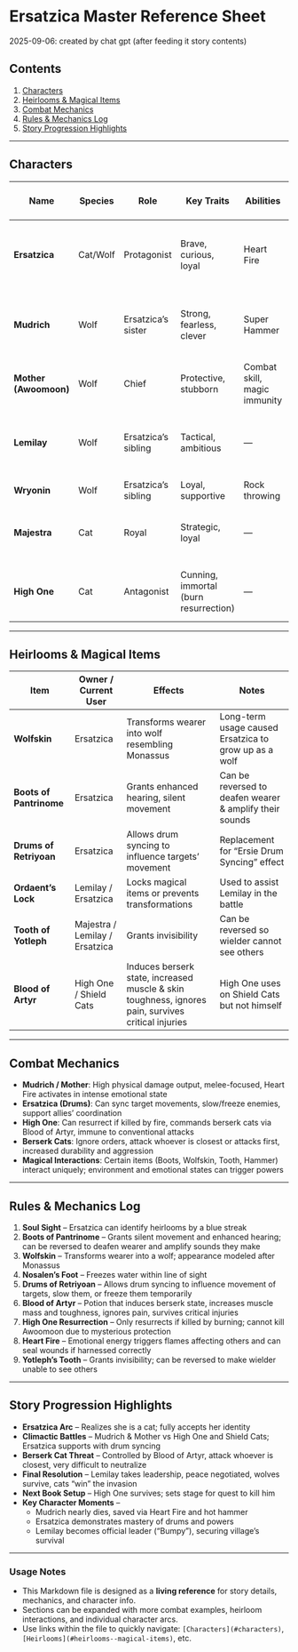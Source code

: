 # Ersatzica Master Reference Sheet

2025-09-06: created by chat gpt (after feeding it story contents)

## Contents
1. [Characters](#characters)
2. [Heirlooms & Magical Items](#heirlooms--magical-items)
3. [Combat Mechanics](#combat-mechanics)
4. [Rules & Mechanics Log](#rules--mechanics-log)
5. [Story Progression Highlights](#story-progression-highlights)

---

## Characters <a name="characters"></a>

| Name        | Species       | Role                  | Key Traits                 | Abilities                                  | Heirlooms / Magical Items                       | Notes |
|------------|--------------|----------------------|---------------------------|--------------------------------------------|-------------------------------------------------|-------|
| **Ersatzica** | Cat/Wolf    | Protagonist           | Brave, curious, loyal     | Heart Fire                                  | Wolfskin, Boots of Pantrinome, Drums of Retriyoan (syncing) | Born a cat, grew up as a wolf, resolves to accept cat identity |
| **Mudrich** | Wolf         | Ersatzica’s sister    | Strong, fearless, clever | Super Hammer                                | —                                               | Key combatant against High One, Heart Fire potential |
| **Mother (Awoomoon)** | Wolf | Chief               | Protective, stubborn      | Combat skill, magic immunity               | —                                               | Cannot be killed by High One indirectly |
| **Lemilay** | Wolf         | Ersatzica’s sibling  | Tactical, ambitious       | —                                           | Ordaent’s Lock, invisibility via Yotleph’s tooth | Becomes leader (“Bumpy”), negotiates peace |
| **Wryonin** | Wolf         | Ersatzica’s sibling  | Loyal, supportive         | Rock throwing                               | —                                               | Assists in battles |
| **Majestra** | Cat          | Royal                | Strategic, loyal          | —                                           | Tooth of Yotleph                               | Guides Lemilay, becomes assistant leader |
| **High One** | Cat          | Antagonist           | Cunning, immortal (burn resurrection) | —                                           | Blood of Artyr, Yotleph’s tooth (unused)      | Can only resurrect if burned; doesn’t kill Awoomoon |


---

## Heirlooms & Magical Items <a name="heirlooms--magical-items"></a>

| Item | Owner / Current User | Effects | Notes |
|------|--------------------|---------|-------|
| **Wolfskin** | Ersatzica | Transforms wearer into wolf resembling Monassus | Long-term usage caused Ersatzica to grow up as a wolf |
| **Boots of Pantrinome** | Ersatzica | Grants enhanced hearing, silent movement | Can be reversed to deafen wearer & amplify their sounds |
| **Drums of Retriyoan** | Ersatzica | Allows drum syncing to influence targets’ movement | Replacement for “Ersie Drum Syncing” effect |
| **Ordaent’s Lock** | Lemilay / Ersatzica | Locks magical items or prevents transformations | Used to assist Lemilay in the battle |
| **Tooth of Yotleph** | Majestra / Lemilay / Ersatzica | Grants invisibility | Can be reversed so wielder cannot see others |
| **Blood of Artyr** | High One / Shield Cats | Induces berserk state, increased muscle & skin toughness, ignores pain, survives critical injuries | High One uses on Shield Cats but not himself |


---

## Combat Mechanics <a name="combat-mechanics"></a>

- **Mudrich / Mother**: High physical damage output, melee-focused, Heart Fire activates in intense emotional state  
- **Ersatzica (Drums)**: Can sync target movements, slow/freeze enemies, support allies’ coordination  
- **High One**: Can resurrect if killed by fire, commands berserk cats via Blood of Artyr, immune to conventional attacks  
- **Berserk Cats**: Ignore orders, attack whoever is closest or attacks first, increased durability and aggression  
- **Magical Interactions**: Certain items (Boots, Wolfskin, Tooth, Hammer) interact uniquely; environment and emotional states can trigger powers  

---

## Rules & Mechanics Log <a name="rules--mechanics-log"></a>

1. **Soul Sight** – Ersatzica can identify heirlooms by a blue streak  
2. **Boots of Pantrinome** – Grants silent movement and enhanced hearing; can be reversed to deafen wearer and amplify sounds they make  
3. **Wolfskin** – Transforms wearer into a wolf; appearance modeled after Monassus  
4. **Nosalen’s Foot** – Freezes water within line of sight  
5. **Drums of Retriyoan** – Allows drum syncing to influence movement of targets, slow them, or freeze them temporarily  
6. **Blood of Artyr** – Potion that induces berserk state, increases muscle mass and toughness, ignores pain, survives critical injuries  
7. **High One Resurrection** – Only resurrects if killed by burning; cannot kill Awoomoon due to mysterious protection  
8. **Heart Fire** – Emotional energy triggers flames affecting others and can seal wounds if harnessed correctly  
9. **Yotleph’s Tooth** – Grants invisibility; can be reversed to make wielder unable to see others  

---

## Story Progression Highlights <a name="story-progression-highlights"></a>

- **Ersatzica Arc** – Realizes she is a cat; fully accepts her identity  
- **Climactic Battles** – Mudrich & Mother vs High One and Shield Cats; Ersatzica supports with drum syncing  
- **Berserk Cat Threat** – Controlled by Blood of Artyr, attack whoever is closest, very difficult to neutralize  
- **Final Resolution** – Lemilay takes leadership, peace negotiated, wolves survive, cats “win” the invasion  
- **Next Book Setup** – High One survives; sets stage for quest to kill him  
- **Key Character Moments** –  
  - Mudrich nearly dies, saved via Heart Fire and hot hammer  
  - Ersatzica demonstrates mastery of drums and powers  
  - Lemilay becomes official leader (“Bumpy”), securing village’s survival  

---

### Usage Notes

- This Markdown file is designed as a **living reference** for story details, mechanics, and character info.  
- Sections can be expanded with more combat examples, heirloom interactions, and individual character arcs.  
- Use links within the file to quickly navigate: `[Characters](#characters)`, `[Heirlooms](#heirlooms--magical-items)`, etc.

